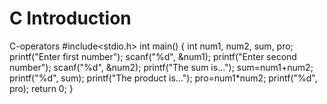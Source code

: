# C Introduction
C-operators
#include<stdio.h>
int main()
{
 int num1, num2, sum, pro;
 printf("Enter first number");
 scanf("%d", &num1);
 printf("Enter second number");
 scanf("%d", &num2);
 printf("The sum is...");
 sum=num1+num2;
 printf("%d", sum);
 printf("The product is...");
 pro=num1*num2;
 printf("%d", pro);
 return 0;
}

